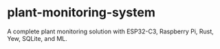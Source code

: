 # plant-monitoring-system
A complete plant monitoring solution with ESP32-C3, Raspberry Pi, Rust, Yew, SQLite, and ML.

